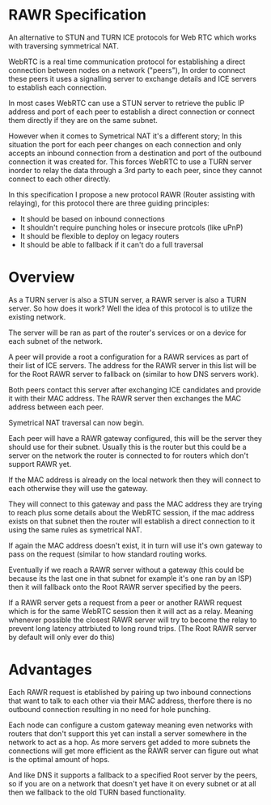 # RAWR Specification
An alternative to STUN and TURN ICE protocols for Web RTC which works with traversing symmetrical NAT.

WebRTC is a real time communication protocol for establishing a direct connection between nodes on a network ("peers"),
In order to connect these peers it uses a signalling server to exchange details and ICE servers to establish each connection.

In most cases WebRTC can use a STUN server to retrieve the public IP address and port of each peer to establish a direct connection or connect them directly if they are on the same subnet.

However when it comes to Symetrical NAT it's a different story; In this situation the port for each peer changes on each connection and only accepts an inbound connection from a destination and port of the outbound connection it was created for. This forces WebRTC to use a TURN server inorder to relay the data through a 3rd party to each peer, since they cannot connect to each other directly.

In this specification I propose a new protocol RAWR (Router assisting with relaying), for this protocol there are three guiding principles:

- It should be based on inbound connections
- It shouldn't require punching holes or insecure protcols (like uPnP)
- It should be flexible to deploy on legacy routers
- It should be able to fallback if it can't do a full traversal

# Overview

As a TURN server is also a STUN server, a RAWR server is also a TURN server. So how does it work? Well the idea of this protocol is to utilize the existing network.

The server will be ran as part of the router's services or on a device for each subnet of the network.

A peer will provide a root a configuration for a RAWR services as part of their list of ICE servers. The address for the RAWR server in this list will be for the Root RAWR server to fallback on (similar to how DNS servers work).

Both peers contact this server after exchanging ICE candidates and provide it with their MAC address.
The RAWR server then exchanges the MAC address between each peer.

Symetrical NAT traversal can now begin.

Each peer will have a RAWR gateway configured, this will be the server they should use for their subnet. Usually this is the router but this could be a server on the network the router is connected to for routers which don't support RAWR yet.

If the MAC address is already on the local network then they will connect to each otherwise they will use the gateway.

They will connect to this gateway and pass the MAC address they are trying to reach plus some details about the WebRTC session, if the mac address exists on that subnet then the router will establish a direct connection to it using the same rules as symetrical NAT.

If again the MAC address doesn't exist, it in turn will use it's own gateway to pass on the request (similar to how standard routing works.

Eventually if we reach a RAWR server without a gateway (this could be because its the last one in that subnet for example it's one ran by an ISP) then it will fallback onto the Root RAWR server specified by the peers.

If a RAWR server gets a request from a peer or another RAWR request which is for the same WebRTC session then it will act as a relay. Meaning whenever possible the closest RAWR server will try to become the relay to prevent long latency attrbiuted
to long round trips. (The Root RAWR server by default will only ever do this)

# Advantages

Each RAWR request is etablished by pairing up two inbound connections that want to talk to each other via their MAC address, therfore there is no outbound connection resulting in no need for hole punching.

Each node can configure a custom gateway meaning even networks with routers that don't support this yet can install a
server somewhere in the network to act as a hop. As more servers get added to more subnets the connections will get more
efficient as the RAWR server can figure out what is the optimal amount of hops.

And like DNS it supports a fallback to a specified Root server by the peers, so if you are on a network that doesn't yet
have it on every subnet or at all then we fallback to the old TURN based functionality.
